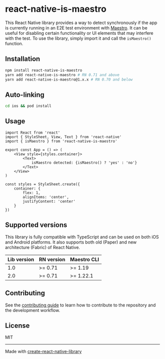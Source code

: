 # react-native-is-maestro

This React Native library provides a way to detect synchronously if the app is currently running in an E2E test environment with [Maestro](https://maestro.mobile.dev). It can be useful for disabling certain functionality or UI elements that may interfere with the test. To use the library, simply import it and call the `isMaestro()` function.

## Installation

```sh
npm install react-native-is-maestro
yarn add react-native-is-maestro # RN 0.71 and above
yarn add react-native-is-maestro@1.x.x # RN 0.70 and below
```

## Auto-linking
```sh
cd ios && pod install
```

## Usage
```tsx
import React from 'react'
import { StyleSheet, View, Text } from 'react-native'
import { isMaestro } from 'react-native-is-maestro'

export const App = () => (
    <View style={styles.container}>
        <Text>
            isMaestro detected: {isMaestro() ? 'yes' : 'no'}
        </Text>
    </View>
)

const styles = StyleSheet.create({
    container: {
        flex: 1,
        alignItems: 'center',
        justifyContent: 'center'
    }
})
```

## Supported versions

This library is fully compatible with TypeScript and can be used on both iOS and Android platforms. It also supports both old (Paper) and new architecture (Fabric) of React Native.

| Lib version | RN version | Maestro CLI |
|-------------|------------|-------------|
| 1.0         | \>= 0.71   | \>= 1.19    |
| 2.0         | \>= 0.71   | \>= 1.22.1  |


## Contributing

See the [contributing guide](CONTRIBUTING.md) to learn how to contribute to the repository and the development workflow.

## License

MIT

---

Made with [create-react-native-library](https://github.com/callstack/react-native-builder-bob)
